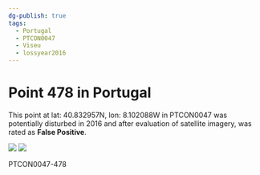 ```yaml
---
dg-publish: true
tags:
  - Portugal
  - PTCON0047
  - Viseu
  - lossyear2016
---
```


# Point 478 in Portugal

This point at lat: 40.832957N, lon: 8.102088W in PTCON0047 was potentially disturbed in 2016 and after evaluation of satellite imagery, was rated as **False Positive**.

<div class='juxtapose' data-showcredits='false'>
<img src='https://baserow-backend-production20240528124524339000000001.s3.amazonaws.com/user_files/Lhjm9hnYW9JdHsYExB6rc0Vq6rz4Gdvx_52632144d7f321a09a1908abc19eb89d2635c50551803da7ab2bdd529aa62b45.png' data-label='August 2015' />
<img src='dRBRw5PFadRAnjXEjgGNp6YzRSphzD9...60efeb7f0bfa411d7d3f0d6151.png https://baserow-backend-production20240528124524339000000001.s3.amazonaws.com/user_files/jqIogwEEqLYF3Dmtgs0tfX3xVJAEwMld_5fbae91240f4fc15c70aa83bb7b3cd6053db9d80f8ab5de079de2409466dcf4f.png' data-label='August 2019' />
</div>

PTCON0047-478